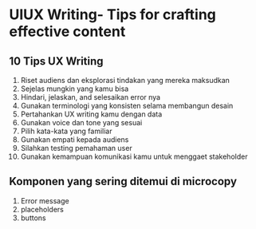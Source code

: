 # UIUX Writing- Tips for crafting effective content

## 10 Tips UX Writing

1. Riset audiens dan eksplorasi tindakan yang mereka maksudkan
2. Sejelas mungkin yang kamu bisa 
3. Hindari, jelaskan, and selesaikan error nya
4. Gunakan terminologi yang konsisten selama membangun desain
5. Pertahankan UX writing kamu dengan data
6. Gunakan voice dan tone yang sesuai
7. Pilih kata-kata yang familiar
8. Gunakan empati kepada audiens
9. Silahkan testing pemahaman user
10. Gunakan kemampuan komunikasi kamu untuk menggaet stakeholder

## Komponen yang sering ditemui di microcopy

1. Error message
2. placeholders
3. buttons
